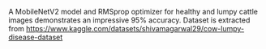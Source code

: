 A MobileNetV2 model and RMSprop optimizer for healthy and lumpy cattle images demonstrates an impressive 95% accuracy.
Dataset is extracted from https://www.kaggle.com/datasets/shivamagarwal29/cow-lumpy-disease-dataset 
